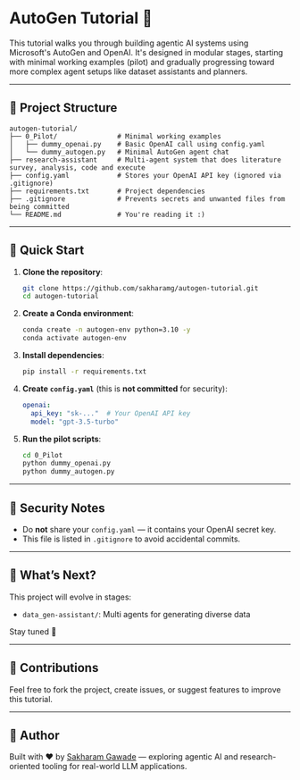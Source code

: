 # AutoGen Tutorial 🚀

This tutorial walks you through building agentic AI systems using Microsoft's AutoGen and OpenAI. It's designed in modular stages, starting with minimal working examples (pilot) and gradually progressing toward more complex agent setups like dataset assistants and planners.

---

## 📁 Project Structure

```
autogen-tutorial/
├── 0_Pilot/               # Minimal working examples
│   ├── dummy_openai.py    # Basic OpenAI call using config.yaml
│   └── dummy_autogen.py   # Minimal AutoGen agent chat
├── research-assistant     # Multi-agent system that does literature survey, analysis, code and execute
├── config.yaml            # Stores your OpenAI API key (ignored via .gitignore)
├── requirements.txt       # Project dependencies
├── .gitignore             # Prevents secrets and unwanted files from being committed
└── README.md              # You're reading it :)
```

---

## 🧪 Quick Start

1. **Clone the repository**:
   ```bash
   git clone https://github.com/sakharamg/autogen-tutorial.git
   cd autogen-tutorial
   ```

2. **Create a Conda environment**:
   ```bash
   conda create -n autogen-env python=3.10 -y
   conda activate autogen-env
   ```

3. **Install dependencies**:
   ```bash
   pip install -r requirements.txt
   ```

4. **Create `config.yaml`** (this is **not committed** for security):
   ```yaml
   openai:
     api_key: "sk-..."  # Your OpenAI API key
     model: "gpt-3.5-turbo"
   ```

5. **Run the pilot scripts**:
   ```bash
   cd 0_Pilot
   python dummy_openai.py
   python dummy_autogen.py
   ```

---

## 🔐 Security Notes

- Do **not** share your `config.yaml` — it contains your OpenAI secret key.
- This file is listed in `.gitignore` to avoid accidental commits.

---

## 🧱 What’s Next?

This project will evolve in stages:

- `data_gen-assistant/`: Multi agents for generating diverse data

Stay tuned 👀

---

## 🤝 Contributions

Feel free to fork the project, create issues, or suggest features to improve this tutorial.

---

## 🧠 Author

Built with ❤️ by [Sakharam Gawade](https://www.linkedin.com/in/sakharam-gawade/) — exploring agentic AI and research-oriented tooling for real-world LLM applications.
